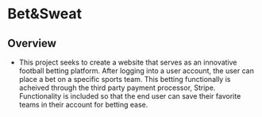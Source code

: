 # Bet&Sweat

## Overview

  *  This project seeks to create a website that serves as an innovative football betting platform. After logging into a user account, the user can place a bet on a specific sports team. This betting functionally is acheived through the third party payment processor, Stripe. Functionality is included so that the end user can save their favorite teams in their account for betting ease. 
